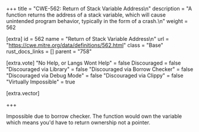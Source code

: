 +++
title = "CWE-562: Return of Stack Variable Address\n"
description = "A function returns the address of a stack variable, which will cause unintended program behavior, typically in the form of a crash.\n"
weight = 562

[extra]
id = 562
name = "Return of Stack Variable Address\n"
url = "https://cwe.mitre.org/data/definitions/562.html"
class = "Base"
rust_docs_links = []
parent = "758"

[extra.vote]
"No Help, or Langs Wont Help" = false
Discouraged = false
"Discouraged via Library" = false
"Discouraged via Borrow Checker" = false
"Discouraged via Debug Mode" = false
"Discouraged via Clippy" = false
"Virtually Impossible" = true

[extra.vector]

+++

Impossible due to borrow checker. The function would own the variable which means you'd have to return ownership not a pointer.